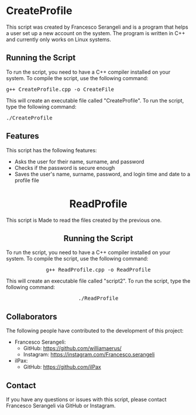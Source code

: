 <h1>CreateProfile</h1>

<p>This script was created by Francesco Serangeli and is a program that helps a user set up a new account on the system. The program is written in C++ and currently only works on Linux systems.</p>

<h2>Running the Script</h2>

<p>To run the script, you need to have a C++ compiler installed on your system. To compile the script, use the following command:</p>

<pre>
g++ CreateProfile.cpp -o CreateFile
</pre>

<p>This will create an executable file called "CreateProfile". To run the script, type the following command:</p>

<pre>
./CreateProfile
</pre>



<h2>Features</h2>

<p>This script has the following features:</p>

<ul>
  <li>Asks the user for their name, surname, and password</li>
  <li>Checks if the password is secure enough</li>
  <li>Saves the user's name, surname, password, and login time and date to a profile file</li>
</ul>

<h1 style="text-align: center;">ReadProfile</h1>

<p>This script is Made to read the files created by the previous one.</p>

<h2 style="text-align: center;">Running the Script</h2>

<p>To run the script, you need to have a C++ compiler installed on your system. To compile the script, use the following command:</p>

<pre style="text-align: center;">
g++ ReadProfile.cpp -o ReadProfile
</pre>

<p>This will create an executable file called "script2". To run the script, type the following command:</p>

<pre style="text-align: center;">
./ReadProfile
</pre>

<h2>Collaborators</h2>

<p>The following people have contributed to the development of this project:</p>

<ul>
  <li>Francesco Serangeli: 
    <ul>
      <li>GitHub: <a href="https://github.com/williamaerus/">https://github.com/williamaerus/</a></li>
      <li>Instagram: <a href="https://instagram.com/Francesco.serangeli">https://instagram.com/Francesco.serangeli</a></li>
    </ul>
  </li>
  <li>ilPax:
    <ul>
      <li>GitHub: <a href="https://github.com/ilPax">https://github.com/ilPax</a></li>
    </ul>
  </li>
</ul>
<h2>Contact</h2>

<p>If you have any questions or issues with this script, please contact Francesco Serangeli via GitHub or Instagram.</p>
